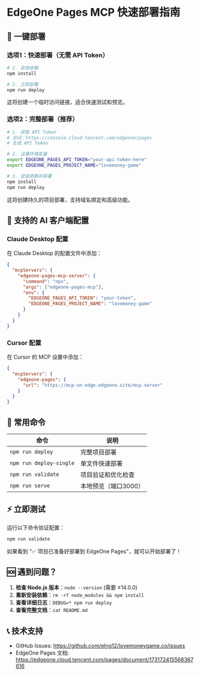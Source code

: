 # EdgeOne Pages MCP 快速部署指南

## 🚀 一键部署

### 选项1：快速部署（无需 API Token）

```bash
# 1. 安装依赖
npm install

# 2. 立即部署
npm run deploy
```

这将创建一个临时访问链接，适合快速测试和预览。

### 选项2：完整部署（推荐）

```bash
# 1. 获取 API Token
# 访问：https://console.cloud.tencent.com/edgeone/pages
# 生成 API Token

# 2. 设置环境变量
export EDGEONE_PAGES_API_TOKEN="your-api-token-here"
export EDGEONE_PAGES_PROJECT_NAME="lovemoney-game"

# 3. 安装依赖并部署
npm install
npm run deploy
```

这将创建持久的项目部署，支持域名绑定和高级功能。

## 📱 支持的 AI 客户端配置

### Claude Desktop 配置

在 Claude Desktop 的配置文件中添加：

```json
{
  "mcpServers": {
    "edgeone-pages-mcp-server": {
      "command": "npx",
      "args": ["edgeone-pages-mcp"],
      "env": {
        "EDGEONE_PAGES_API_TOKEN": "your-token",
        "EDGEONE_PAGES_PROJECT_NAME": "lovemoney-game"
      }
    }
  }
}
```

### Cursor 配置

在 Cursor 的 MCP 设置中添加：

```json
{
  "mcpServers": {
    "edgeone-pages": {
      "url": "https://mcp-on-edge.edgeone.site/mcp-server"
    }
  }
}
```

## 🔧 常用命令

| 命令 | 说明 |
|------|------|
| `npm run deploy` | 完整项目部署 |
| `npm run deploy-single` | 单文件快速部署 |
| `npm run validate` | 项目验证和优化检查 |
| `npm run serve` | 本地预览（端口3000） |

## ⚡ 立即测试

运行以下命令验证配置：

```bash
npm run validate
```

如果看到 "✅ 项目已准备好部署到 EdgeOne Pages"，就可以开始部署了！

## 🆘 遇到问题？

1. **检查 Node.js 版本**：`node --version` (需要 ≥14.0.0)
2. **重新安装依赖**：`rm -rf node_modules && npm install`
3. **查看详细日志**：`DEBUG=* npm run deploy`
4. **查看完整文档**：`cat README.md`

## 📞 技术支持

- GitHub Issues: https://github.com/elng12/lovemoneygame.co/issues
- EdgeOne Pages 文档: https://edgeone.cloud.tencent.com/pages/document/173172415568367616

